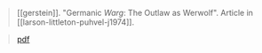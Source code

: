 > [[gerstein]]. "Germanic *Warg*: The Outlaw as Werwolf". Article in [[larson-littleton-puhvel-j1974]].

> [pdf](a/gerstein1974.pdf)